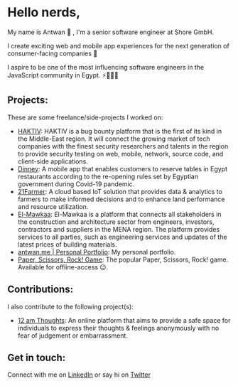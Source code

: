 # Hello nerds,


My name is Antwan 👋 , I'm a senior software engineer at Shore GmbH.

I create exciting web and mobile app experiences for the next generation of consumer-facing companies 🌟

I aspire to be one of the most influencing software engineers in the JavaScript community in Egypt. ⚡️👨🏻‍💻

## Projects:
These are some freelance/side-projects I worked on:
- [HAKTIV](https://www.haktiv.com/): HAKTIV is a bug bounty platform that is the first of its kind in the Middle-East region. It will connect the growing market of tech companies with the finest security researchers and talents in the region to provide security testing on web, mobile, network, source code, and client-side applications.
- [Dinney](http://play.google.com/store/apps/details?id=com.antwansherif.Dinney): A mobile app that enables customers to reserve tables in Egypt restaurants according to the re-opening rules set by Egyptian government during Covid-19 pandemic.
- [21Farmer](https://dashboard.21farmer.com/): A cloud based IoT solution that provides data & analytics to farmers to make informed decisions and to enhance land performance and resource utilization.
- [El-Mawkaa](http://www.elmawkaa.com/): El-Mawkaa is a platform that connects all stakeholders in the construction and architecture sector from engineers, investors, contractors and suppliers in the MENA region. The platform provides services to all parties, such as engineering services and updates of the latest prices of building materials.
- [antwan.me | Personal Portfolio](https://antwan.me/): My personal portfolio.
- [Paper, Scissors, Rock! Game](https://paper-scissors-rock-game.now.sh/): The popular Paper, Scissors, Rock! game. Available for offline-access 😉.

## Contributions:
I also contribute to the following project(s):

- [12 am Thoughts](https://12am-thoughts.vercel.app/): An online platform that aims to provide a safe space for individuals to express their thoughts & feelings anonymously with no fear of judgement or embarrassment.


## Get in touch:
Connect with me on [LinkedIn](https://www.linkedin.com/in/antwansherif/) or say hi on [Twitter](https://twitter.com/AntwanSherif)
